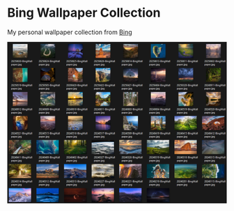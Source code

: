 # Bing Wallpaper Collection

My personal wallpaper collection from [Bing](https://www.bing.com/)

![Preview](assets/preview.png)